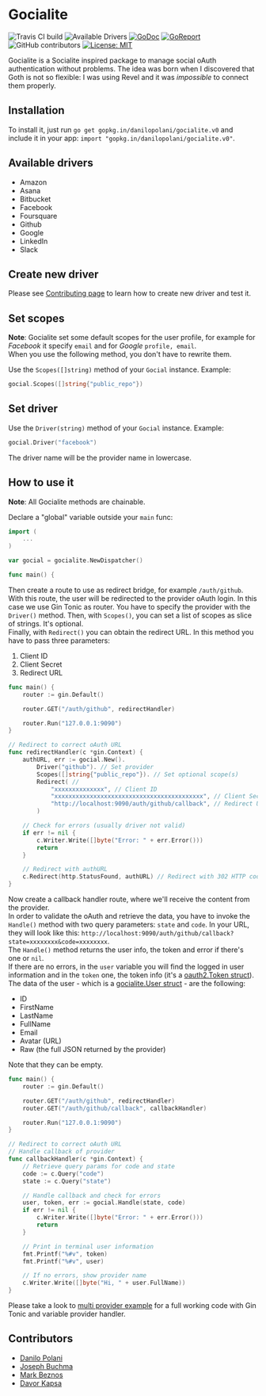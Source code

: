 # Gocialite
![Travis CI build](https://api.travis-ci.org/danilopolani/gocialite.svg?branch=master)
![Available Drivers](https://img.shields.io/badge/Drivers-5+-orange.svg)
[![GoDoc](https://godoc.org/github.com/danilopolani/gocialite?status.svg)](https://godoc.org/github.com/danilopolani/gocialite)
[![GoReport](https://goreportcard.com/badge/github.com/danilopolani/gocialite)](https://goreportcard.com/report/github.com/danilopolani/gocialite)
![GitHub contributors](https://img.shields.io/github/contributors/danilopolani/gocialite.svg)
[![License: MIT](https://img.shields.io/badge/License-MIT-blue.svg)](https://opensource.org/licenses/MIT)

Gocialite is a Socialite inspired package to manage social oAuth authentication without problems.
The idea was born when I discovered that Goth is not so flexible: I was using Revel and it was *impossible* to connect them properly.

## Installation

To install it, just run `go get gopkg.in/danilopolani/gocialite.v0` and include it in your app: `import "gopkg.in/danilopolani/gocialite.v0"`.

## Available drivers

- Amazon
- Asana
- Bitbucket
- Facebook
- Foursquare
- Github
- Google
- LinkedIn
- Slack

## Create new driver

Please see [Contributing page](https://github.com/danilopolani/gocialite/blob/master/CONTRIBUTING.md) to learn how to create new driver and test it.

## Set scopes

**Note**: Gocialite set some default scopes for the user profile, for example for *Facebook* it specify `email` and for *Google* `profile, email`.  
When you use the following method, you don't have to rewrite them. 

Use the `Scopes([]string)` method of your `Gocial` instance. Example:

```go
gocial.Scopes([]string{"public_repo"})
```

## Set driver

Use the `Driver(string)` method of your `Gocial` instance. Example:

```go
gocial.Driver("facebook")
```

The driver name will be the provider name in lowercase.

## How to use it

**Note**: All Gocialite methods are chainable.

Declare a "global" variable outside your `main` func:

```go
import (
	...
)

var gocial = gocialite.NewDispatcher()

func main() {
```

Then create a route to use as redirect bridge, for example `/auth/github`. With this route, the user will be redirected to the provider oAuth login. In this case we use Gin Tonic as router. You have to specify the provider with the `Driver()` method.
Then, with `Scopes()`, you can set a list of scopes as slice of strings. It's optional.  
Finally, with `Redirect()` you can obtain the redirect URL. In this method you have to pass three parameters:

1. Client ID
1. Client Secret
1. Redirect URL

```go
func main() {
	router := gin.Default()

	router.GET("/auth/github", redirectHandler)

	router.Run("127.0.0.1:9090")
}

// Redirect to correct oAuth URL
func redirectHandler(c *gin.Context) {
	authURL, err := gocial.New().
		Driver("github"). // Set provider
		Scopes([]string{"public_repo"}). // Set optional scope(s)
		Redirect( // 
			"xxxxxxxxxxxxxx", // Client ID
			"xxxxxxxxxxxxxxxxxxxxxxxxxxxxxxxxxxxxxxxxxx", // Client Secret
			"http://localhost:9090/auth/github/callback", // Redirect URL
		)

	// Check for errors (usually driver not valid)
	if err != nil {
		c.Writer.Write([]byte("Error: " + err.Error()))
		return
	}

	// Redirect with authURL
	c.Redirect(http.StatusFound, authURL) // Redirect with 302 HTTP code
}
```

Now create a callback handler route, where we'll receive the content from the provider.  
In order to validate the oAuth and retrieve the data, you have to invoke the `Handle()` method with two query parameters: `state` and `code`. In your URL, they will look like this: `http://localhost:9090/auth/github/callback?state=xxxxxxxx&code=xxxxxxxx`.  
The `Handle()` method returns the user info, the token and error if there's one or `nil`.  
If there are no errors, in the `user` variable you will find the logged in user information and in the `token` one, the token info (it's a [oauth2.Token struct](https://godoc.org/golang.org/x/oauth2#Token)). The data of the user - which is a [gocialite.User struct](https://github.com/danilopolani/gocialite/blob/master/structs/user.go) - are the following:

- ID
- FirstName
- LastName
- FullName
- Email
- Avatar (URL)
- Raw (the full JSON returned by the provider)

Note that they can be empty.

```go
func main() {
	router := gin.Default()

	router.GET("/auth/github", redirectHandler)
	router.GET("/auth/github/callback", callbackHandler)

	router.Run("127.0.0.1:9090")
}

// Redirect to correct oAuth URL
// Handle callback of provider
func callbackHandler(c *gin.Context) {
	// Retrieve query params for code and state
	code := c.Query("code")
	state := c.Query("state")

	// Handle callback and check for errors
	user, token, err := gocial.Handle(state, code)
	if err != nil {
		c.Writer.Write([]byte("Error: " + err.Error()))
		return
	}

	// Print in terminal user information
	fmt.Printf("%#v", token)
	fmt.Printf("%#v", user)

	// If no errors, show provider name
	c.Writer.Write([]byte("Hi, " + user.FullName))
}
```

Please take a look to [multi provider example](https://github.com/danilopolani/gocialite/wiki/Multi-provider-example) for a full working code with Gin Tonic and variable provider handler.

## Contributors

- [Danilo Polani](https://github.com/danilopolani)
- [Joseph Buchma](https://github.com/josephbuchma)
- [Mark Beznos](https://github.com/vibbix)
- [Davor Kapsa](https://github.com/dvrkps)
